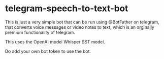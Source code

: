 # telegram-speech-to-text-bot

This is just a very simple bot that can be run using @BotFather on telegram, that converts voice messages or video notes to text, which is an orginally premium functionality of telegram. 

This uses the OpenAI model Whisper SST model.

Do add your own bot token to use the bot.
